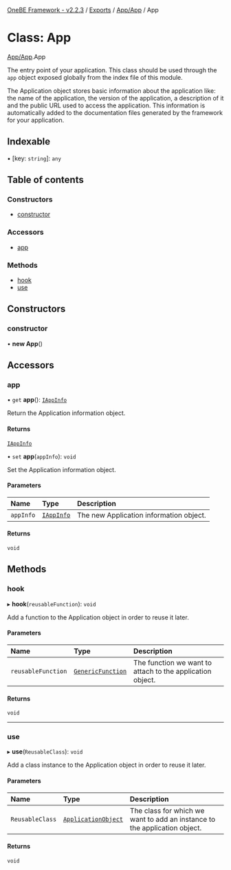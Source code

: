 [OneBE Framework - v2.2.3](../README.md) / [Exports](../modules.md) / [App/App](../modules/App_App.md) / App

# Class: App

[App/App](../modules/App_App.md).App

The entry point of your application. This class should be used through
the `app` object exposed globally from the index file of this module.

The Application object stores basic information about the application like:
the name of the application, the version of the application, a description of it
and the public URL used to access the application. This information is automatically
added to the documentation files generated by the framework for your application.

## Indexable

▪ [key: `string`]: `any`

## Table of contents

### Constructors

- [constructor](App_App.App.md#constructor)

### Accessors

- [app](App_App.App.md#app)

### Methods

- [hook](App_App.App.md#hook)
- [use](App_App.App.md#use)

## Constructors

### constructor

• **new App**()

## Accessors

### app

• `get` **app**(): [`IAppInfo`](../interfaces/App_IAppInfo.IAppInfo.md)

Return the Application information object.

#### Returns

[`IAppInfo`](../interfaces/App_IAppInfo.IAppInfo.md)

• `set` **app**(`appInfo`): `void`

Set the Application information object.

#### Parameters

| Name | Type | Description |
| :------ | :------ | :------ |
| `appInfo` | [`IAppInfo`](../interfaces/App_IAppInfo.IAppInfo.md) | The new Application information object. |

#### Returns

`void`

## Methods

### hook

▸ **hook**(`reusableFunction`): `void`

Add a function to the Application object in order to reuse it later.

#### Parameters

| Name | Type | Description |
| :------ | :------ | :------ |
| `reusableFunction` | [`GenericFunction`](../modules/App_App.md#genericfunction) | The function we want to attach to the application object. |

#### Returns

`void`

___

### use

▸ **use**(`ReusableClass`): `void`

Add a class instance to the Application object in order to reuse it later.

#### Parameters

| Name | Type | Description |
| :------ | :------ | :------ |
| `ReusableClass` | [`ApplicationObject`](../modules/App_App.md#applicationobject) | The class for which we want to add an instance to the application object. |

#### Returns

`void`
